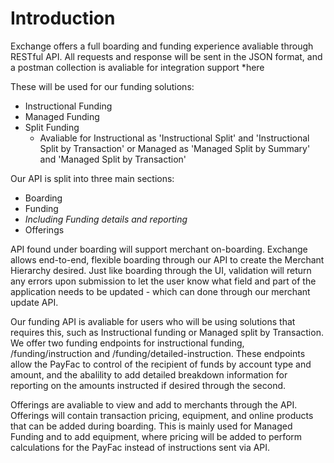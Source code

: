 # Introduction

Exchange offers a full boarding and funding experience avaliable through RESTful API. All requests and response will be sent in the JSON format, and a postman collection is avaliable for integration support *here

These will be used for our funding solutions: 
* Instructional Funding
* Managed Funding
* Split Funding 
  * Avaliable for Instructional as 'Instructional Split' and 'Instructional Split by Transaction' or Managed as 'Managed Split by Summary' and 'Managed Split by Transaction'

Our API is split into three main sections: 
*  Boarding
*  Funding
 * *Including Funding details and reporting*
*  Offerings

API found under boarding will support merchant on-boarding. Exchange allows end-to-end, flexible boarding through our API to create the Merchant Hierarchy desired.
Just like boarding through the UI, validation will return any errors upon submission to let the user know what field and part of the application needs to be updated - which can done through our merchant update API.

Our funding API is avaliable for users who will be using solutions that requires this, such as Instructional funding or Managed split by Transaction.
We offer two funding endpoints for instructional funding, /funding/instruction and /funding/detailed-instruction. These endpoints allow the PayFac to control of the recipient of funds by account type and amount, and the abalility to add detailed breakdown information for reporting on the amounts instructed if desired through the second.

Offerings are avaliable to view and add to merchants through the API. Offerings will contain transaction pricing, equipment, and online products that can be added during boarding. This is mainly used for Managed Funding and to add equipment, where pricing will be added to perform calculations for the PayFac instead of instructions sent via API.
